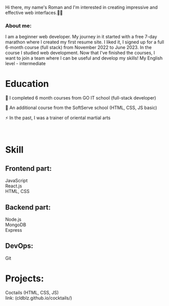 Hi there, my name's Roman and I'm interested in creating impressive and effective web interfaces.👨‍💻 

### About me:

I am a beginner web developer. My journey in it started with a free 7-day marathon where I created my first resume site. I liked it, 
     I signed up for a full 6-month course (full stack) from November 2022 to June 2023. In the course I studied web development. 
     Now that I've finished the courses, I want to join a team where I can be useful and develop my skills! My English level - intermediate

# Education

  🌱 I completed 6 month courses from GO IT school (full-stack developer)    

  🔭 An additional course from the SoftServe school (HTML, CSS, JS basic)     

 ⚡ In the past, I was a trainer of oriental martial arts

  <br/>
  
# Skill  
## Frontend part:  
JavaScript <br />
React.js  <br />
HTML, CSS  <br />

## Backend part:
Node.js <br />
MongoDB <br />
Express <br />

## DevOps:
Git

# Projects:
Coctails (HTML, CSS, JS) <br />
link: (cldblz.github.io/cocktails/)



